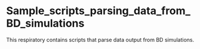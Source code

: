 # Sample_scripts_parsing_data_from_BD_simulations
This respiratory contains scripts that parse data output from BD simulations.
